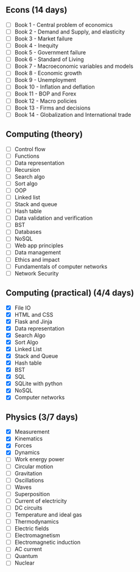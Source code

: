 ## Econs (14 days)
- [ ] Book 1 - Central problem of economics
- [ ] Book 2 - Demand and Supply, and elasticity
- [ ] Book 3 - Market failure
- [ ] Book 4 - Inequity
- [ ] Book 5 - Government failure
- [ ] Book 6 - Standard of Living
- [ ] Book 7 - Macroeconomic variables and models
- [ ] Book 8 - Economic growth
- [ ] Book 9 - Unemployment
- [ ] Book 10 - Inflation and deflation
- [ ] Book 11 - BOP and Forex
- [ ] Book 12 - Macro policies
- [ ] Book 13 - Firms and decisions
- [ ] Book 14 - Globalization and International trade
## Computing (theory) 
- [ ] Control flow
- [ ] Functions
- [ ] Data representation
- [ ] Recursion
- [ ] Search algo
- [ ] Sort algo
- [ ] OOP
- [ ] Linked list
- [ ] Stack and queue
- [ ] Hash table
- [ ] Data validation and verification
- [ ] BST
- [ ] Databases
- [ ] NoSQL
- [ ] Web app principles
- [ ] Data management
- [ ] Ethics and impact
- [ ] Fundamentals of computer networks
- [ ] Network Security
## Computing (practical) (4/4 days)
- [x] File IO
- [x] HTML and CSS
- [x] Flask and Jinja
- [x] Data representation
- [x] Search Algo
- [x] Sort Algo
- [x] Linked List
- [x] Stack and Queue
- [x] Hash table
- [x] BST
- [x] SQL
- [x] SQLite with python
- [x] NoSQL
- [x] Computer networks
## Physics (3/7 days)
- [x] Measurement
- [x] Kinematics
- [x] Forces
- [x] Dynamics
- [ ] Work energy power
- [ ] Circular motion
- [ ] Gravitation
- [ ] Oscillations
- [ ] Waves
- [ ] Superposition
- [ ] Current of electricity
- [ ] DC circuits
- [ ] Temperature and ideal gas
- [ ] Thermodynamics
- [ ] Electric fields
- [ ] Electromagnetism
- [ ] Electromagnetic induction
- [ ] AC current
- [ ] Quantum
- [ ] Nuclear